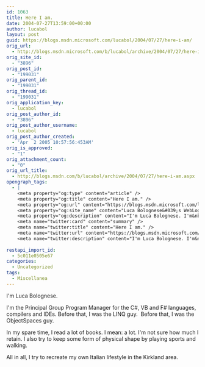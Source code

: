 ```yaml
---
id: 1063
title: Here I am.
date: 2004-07-27T13:59:00+00:00
author: lucabol
layout: post
guid: https://blogs.msdn.microsoft.com/lucabol/2004/07/27/here-i-am/
orig_url:
  - http://blogs.msdn.microsoft.com/b/lucabol/archive/2004/07/27/here-i-am.aspx
orig_site_id:
  - "3896"
orig_post_id:
  - "199031"
orig_parent_id:
  - "199031"
orig_thread_id:
  - "199031"
orig_application_key:
  - lucabol
orig_post_author_id:
  - "3896"
orig_post_author_username:
  - lucabol
orig_post_author_created:
  - 'Apr  2 2005 10:57:56:453AM'
orig_is_approved:
  - "1"
orig_attachment_count:
  - "0"
orig_url_title:
  - http://blogs.msdn.com/b/lucabol/archive/2004/07/27/here-i-am.aspx
opengraph_tags:
  - |
    <meta property="og:type" content="article" />
    <meta property="og:title" content="Here I am." />
    <meta property="og:url" content="https://blogs.msdn.microsoft.com/lucabol/2004/07/27/here-i-am/" />
    <meta property="og:site_name" content="Luca Bolognese&#039;s WebLog" />
    <meta property="og:description" content="I'm Luca Bolognese. I'm&nbsp;the Principal Group Program Manager&nbsp;for the C#, VB and F# languages, compilers and IDEs. Before that, I was the LINQ guy.&nbsp;&nbsp;Before that, I was the ObjectSpaces guy. In my spare time, I read a lot of books. I mean: a lot. I'm not sure how much I retain. I also try to..." />
    <meta name="twitter:card" content="summary" />
    <meta name="twitter:title" content="Here I am." />
    <meta name="twitter:url" content="https://blogs.msdn.microsoft.com/lucabol/2004/07/27/here-i-am/" />
    <meta name="twitter:description" content="I'm Luca Bolognese. I'm&nbsp;the Principal Group Program Manager&nbsp;for the C#, VB and F# languages, compilers and IDEs. Before that, I was the LINQ guy.&nbsp;&nbsp;Before that, I was the ObjectSpaces guy. In my spare time, I read a lot of books. I mean: a lot. I'm not sure how much I retain. I also try to..." />
    
restapi_import_id:
  - 5c011e0505e67
categories:
  - Uncategorized
tags:
  - Miscellanea
---
```

I'm Luca Bolognese. 

I'm&nbsp;the Principal Group Program Manager&nbsp;for the C#, VB and F# languages, compilers and IDEs. Before that, I was the LINQ guy.&nbsp;&nbsp;Before that, I was the ObjectSpaces guy.

In my spare time, I read a lot of books. I mean: a lot. I'm not sure how much I retain. I also try to keep some form of physical shape by playing sports and walking.

All in all, I try to recreate my own Italian lifestyle in the&nbsp;Kirkland area.
